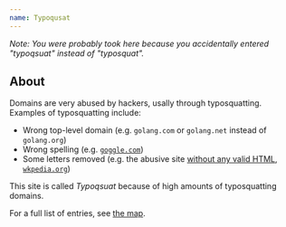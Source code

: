 ```yaml
---
name: Typoqusat
---
```

*Note: You were probably took here because you accidentally entered "typoqsuat" instead of "typosquat".*
## About
Domains are very abused by hackers, usally through typosquatting. Examples of typosquatting include:
* Wrong top-level domain (e.g. `golang.com` or `golang.net` instead of `golang.org`)
* Wrong spelling (e.g. [`goggle.com`](typo/goggle-typo))
* Some letters removed (e.g. the abusive site [without any valid HTML](https://validator.w3.org/nu/?doc=http%3A%2F%2Fwkpedia.org%2F), [`wkpedia.org`](typo/wkpedia))

This site is called *Typoqsuat* because of high amounts of typosquatting domains.

For a full list of entries, see [the map](map.html).
